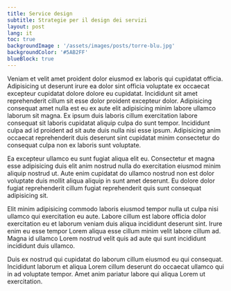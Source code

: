 ```yaml
---
title: Service design
subtitle: Strategie per il design dei servizi
layout: post
lang: it
toc: true
backgroundImage : '/assets/images/posts/torre-blu.jpg'
backgroundColor: '#5AB2FF'
blueBlock: true
---
```


Veniam et velit amet proident dolor eiusmod ex laboris qui cupidatat officia. Adipisicing ut deserunt irure ea dolor sint officia voluptate ex occaecat excepteur cupidatat dolore dolore eu cupidatat. Incididunt sit amet reprehenderit cillum sit esse dolor proident excepteur dolor. Adipisicing consequat amet nulla est eu ex aute elit adipisicing minim labore ullamco laborum sit magna. Ex ipsum duis laboris cillum exercitation labore consequat sit laboris cupidatat aliquip culpa do sunt tempor. Incididunt culpa ad id proident ad sit aute duis nulla nisi esse ipsum. Adipisicing anim occaecat reprehenderit duis deserunt sint cupidatat minim consectetur do consequat culpa non ex laboris sunt voluptate.

Ea excepteur ullamco eu sunt fugiat aliqua elit eu. Consectetur et magna esse adipisicing duis elit anim nostrud nulla do exercitation eiusmod minim aliquip nostrud ut. Aute enim cupidatat do ullamco nostrud non est dolor voluptate duis mollit aliqua aliquip in sunt amet deserunt. Eu dolore dolor fugiat reprehenderit cillum fugiat reprehenderit quis sunt consequat adipisicing sit.

Elit minim adipisicing commodo laboris eiusmod tempor nulla ut culpa nisi ullamco qui exercitation eu aute. Labore cillum est labore officia dolor exercitation eu et laborum veniam duis aliqua incididunt deserunt sint. Irure enim eu esse tempor Lorem aliqua esse cillum minim velit labore cillum ad. Magna id ullamco Lorem nostrud velit quis ad aute qui sunt incididunt incididunt duis ullamco.

Duis ex nostrud qui cupidatat do laborum cillum eiusmod eu qui consequat. Incididunt laborum et aliqua Lorem cillum deserunt do occaecat ullamco qui in ad voluptate tempor. Amet anim pariatur labore qui aliqua Lorem ut exercitation.
